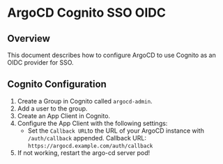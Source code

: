 # ArgoCD Cognito SSO OIDC

## Overview

This document describes how to configure ArgoCD to use Cognito as an OIDC provider for SSO.

## Cognito Configuration

1. Create a Group in Cognito called `argocd-admin`.
2. Add a user to the group.
3. Create an App Client in Cognito.
4. Configure the App Client with the following settings:
   - Set the `Callback URL`to the URL of your ArgoCD instance with `/auth/callback` appended.
      Callback URL: `https://argocd.example.com/auth/callback`
5. If not working, restart the argo-cd server pod!
